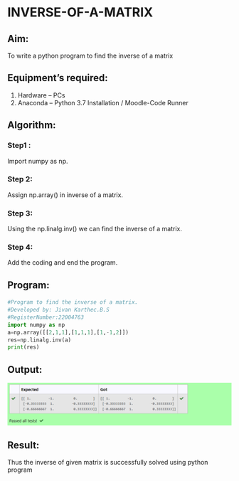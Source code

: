 # INVERSE-OF-A-MATRIX
## Aim:
To write a python program to find the inverse of a matrix
## Equipment’s required:
1. 	Hardware – PCs
2. 	Anaconda – Python 3.7 Installation / Moodle-Code Runner
## Algorithm:
### Step1 : 
Import numpy as np.


### Step 2: 
Assign np.array() in inverse of a matrix.


### Step 3: 
Using the np.linalg.inv() we can find the inverse of a matrix.


### Step 4: 
Add the coding and end the program.



## Program:
```python
#Program to find the inverse of a matrix.
#Developed by: Jivan Karthec.B.S
#RegisterNumber:22004763
import numpy as np
a=np.array([[2,1,1],[1,1,1],[1,-1,2]])
res=np.linalg.inv(a)
print(res)
```
## Output:
![output](inv.png)
## Result:
Thus the inverse of given matrix is successfully solved using python program

